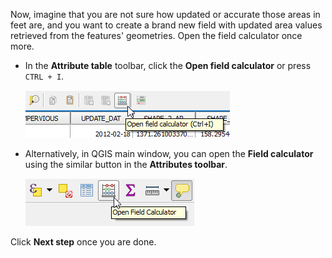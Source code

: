 Now, imagine that you are not sure how updated or accurate those areas
in feet are, and you want to create a brand new field with updated area
values retrieved from the features' geometries. Open the field
calculator once more.

- In the **Attribute table** toolbar, click the **Open field
  calculator** or press `CTRL + I`.

    ![open_field_calculator](open_field_calculator.png)

- Alternatively, in QGIS main window, you can open the **Field
  calculator** using the similar button in the **Attributes toolbar**.

    ![open_field_calculator_2](open_field_calculator_2.png)

Click **Next step** once you are done.